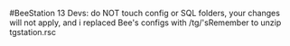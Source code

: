 #BeeStation 13
Devs: do NOT touch config or SQL folders, your changes will not apply, and i replaced Bee's configs with /tg/'sRemember to unzip tgstation.rsc
